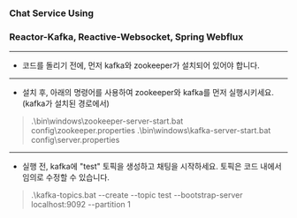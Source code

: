 ### Chat Service Using
### Reactor-Kafka, Reactive-Websocket, Spring Webflux
***
- 코드를 돌리기 전에, 먼저 kafka와 zookeeper가 설치되어 있어야 합니다.
---
- 설치 후, 아래의 명령어를 사용하여 zookeeper와 kafka를 먼저 실행시키세요. (kafka가 설치된 경로에서)
>.\bin\windows\zookeeper-server-start.bat config\zookeeper.properties
.\bin\windows\kafka-server-start.bat config\server.properties
---
- 실행 전, kafka에 "test" 토픽을 생성하고 채팅을 시작하세요. 토픽은 코드 내에서 임의로 수정할 수 있습니다.
>.\kafka-topics.bat --create --topic test --bootstrap-server localhost:9092 --partition 1
